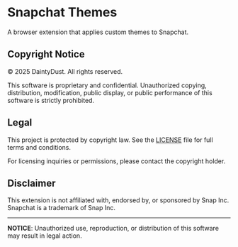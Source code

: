 # Snapchat Themes

A browser extension that applies custom themes to Snapchat.

## Copyright Notice

© 2025 DaintyDust. All rights reserved.

This software is proprietary and confidential. Unauthorized copying, distribution, modification, public display, or public performance of this software is strictly prohibited.

## Legal

This project is protected by copyright law. See the [LICENSE](LICENSE) file for full terms and conditions.

For licensing inquiries or permissions, please contact the copyright holder.

## Disclaimer

This extension is not affiliated with, endorsed by, or sponsored by Snap Inc. Snapchat is a trademark of Snap Inc.

---

**NOTICE**: Unauthorized use, reproduction, or distribution of this software may result in legal action.
